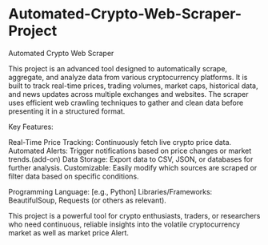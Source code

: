 # Automated-Crypto-Web-Scraper-Project
Automated Crypto Web Scraper

This project is an advanced tool designed to automatically scrape, aggregate, and analyze data from various cryptocurrency platforms. It is built to track real-time prices, trading volumes, market caps, historical data, and news updates across multiple exchanges and websites. The scraper uses efficient web crawling techniques to gather and clean data before presenting it in a structured format.

Key Features:

Real-Time Price Tracking: Continuously fetch live crypto price data.
Automated Alerts: Trigger notifications based on price changes or market trends.(add-on)
Data Storage: Export data to CSV, JSON, or databases for further analysis.
Customizable: Easily modify which sources are scraped or filter data based on specific conditions.

Programming Language: [e.g., Python]
Libraries/Frameworks: BeautifulSoup, Requests (or others as relevant).

This project is a powerful tool for crypto enthusiasts, traders, or researchers who need continuous, reliable insights into the volatile cryptocurrency market as well as market price Alert.

